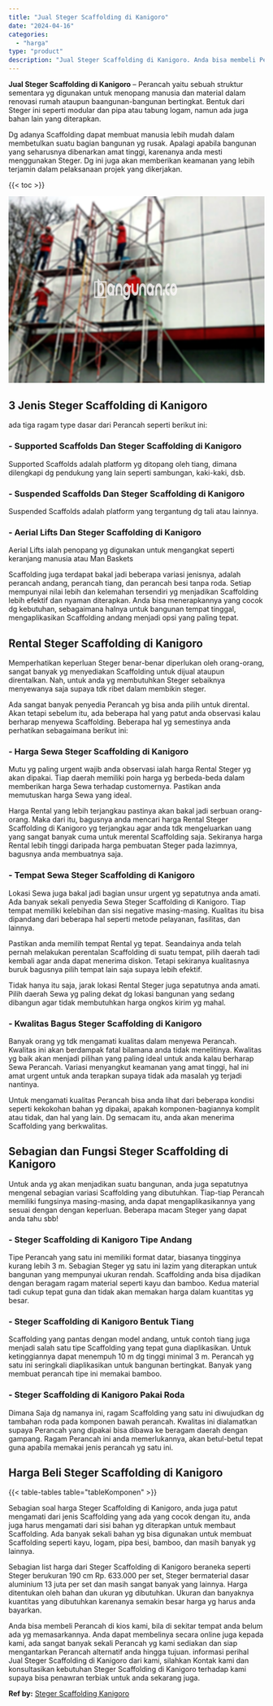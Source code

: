 ```yaml
---
title: "Jual Steger Scaffolding di Kanigoro"
date: "2024-04-16"
categories: 
  - "harga"
type: "product"
description: "Jual Steger Scaffolding di Kanigoro. Anda bisa membeli Perancah di kios kami, bila di sekitar tempat anda belum ada yg memasarkannya. Anda dapat membelinya s..."
---
```


**Jual Steger Scaffolding di Kanigoro** – Perancah yaitu sebuah struktur sementara yg digunakan untuk menopang manusia dan material dalam renovasi rumah ataupun baangunan-bangunan bertingkat. Bentuk dari Steger ini seperti modular dan pipa atau tabung logam, namun ada juga bahan lain yang diterapkan.

Dg adanya Scaffolding dapat membuat manusia lebih mudah dalam membetulkan suatu bagian bangunan yg rusak. Apalagi apabila bangunan yang seharusnya dibenarkan amat tinggi, karenanya anda mesti menggunakan Steger. Dg ini juga akan memberikan keamanan yang lebih terjamin dalam pelaksanaan projek yang dikerjakan.

{{< toc >}}

![Jual Steger Scaffolding di Kanigoro](/images/sewa-scaffolding-steger-07.png)

## 3 Jenis Steger Scaffolding di Kanigoro

ada tiga ragam type dasar dari Perancah seperti berikut ini:

### \- Supported Scaffolds Dan Steger Scaffolding di Kanigoro

Supported Scaffolds adalah platform yg ditopang oleh tiang, dimana dilengkapi dg pendukung yang lain seperti sambungan, kaki-kaki, dsb.

### \- Suspended Scaffolds Dan Steger Scaffolding di Kanigoro

Suspended Scaffolds adalah platform yang tergantung dg tali atau lainnya.

### \- Aerial Lifts Dan Steger Scaffolding di Kanigoro

Aerial Lifts ialah penopang yg digunakan untuk mengangkat seperti keranjang manusia atau Man Baskets

Scaffolding juga terdapat bakal jadi beberapa variasi jenisnya, adalah perancah andang, perancah tiang, dan perancah besi tanpa roda. Setiap mempunyai nilai lebih dan kelemahan tersendiri yg menjadikan Scaffolding lebih efektif dan nyaman diterapkan. Anda bisa menerapkannya yang cocok dg kebutuhan, sebagaimana halnya untuk bangunan tempat tinggal, mengaplikasikan Scaffolding andang menjadi opsi yang paling tepat.

## Rental Steger Scaffolding di Kanigoro

Memperhatikan keperluan Steger benar-benar diperlukan oleh orang-orang, sangat banyak yg menyediakan Scaffolding untuk dijual ataupun direntalkan. Nah, untuk anda yg membutuhkan Steger sebaiknya menyewanya saja supaya tdk ribet dalam membikin steger.

Ada sangat banyak penyedia Perancah yg bisa anda pilih untuk dirental. Akan tetapi sebelum itu, ada beberapa hal yang patut anda observasi kalau berharap menyewa Scaffolding. Beberapa hal yg semestinya anda perhatikan sebagaimana berikut ini:

### \- Harga Sewa Steger Scaffolding di Kanigoro

Mutu yg paling urgent wajib anda observasi ialah harga Rental Steger yg akan dipakai. Tiap daerah memiliki poin harga yg berbeda-beda dalam memberikan harga Sewa terhadap customernya. Pastikan anda memutuskan harga Sewa yang ideal.

Harga Rental yang lebih terjangkau pastinya akan bakal jadi serbuan orang-orang. Maka dari itu, bagusnya anda mencari harga Rental Steger Scaffolding di Kanigoro yg terjangkau agar anda tdk mengeluarkan uang yang sangat banyak cuma untuk merental Scaffolding saja. Sekiranya harga Rental lebih tinggi daripada harga pembuatan Steger pada lazimnya, bagusnya anda membuatnya saja.

### \- Tempat Sewa Steger Scaffolding di Kanigoro

Lokasi Sewa juga bakal jadi bagian unsur urgent yg sepatutnya anda amati. Ada banyak sekali penyedia Sewa Steger Scaffolding di Kanigoro. Tiap tempat memiliki kelebihan dan sisi negative masing-masing. Kualitas itu bisa dipandang dari beberapa hal seperti metode pelayanan, fasilitas, dan lainnya.

Pastikan anda memilih tempat Rental yg tepat. Seandainya anda telah pernah melakukan perentalan Scaffolding di suatu tempat, pilih daerah tadi kembali agar anda dapat menerima diskon. Tetapi sekiranya kualitasnya buruk bagusnya pilih tempat lain saja supaya lebih efektif.

Tidak hanya itu saja, jarak lokasi Rental Steger juga sepatutnya anda amati. Pilih daerah Sewa yg paling dekat dg lokasi bangunan yang sedang dibangun agar tidak membutuhkan harga ongkos kirim yg mahal.

### \- Kwalitas Bagus Steger Scaffolding di Kanigoro

Banyak orang yg tdk mengamati kualitas dalam menyewa Perancah. Kwalitas ini akan berdampak fatal bilamana anda tidak menelitinya. Kwalitas yg baik akan menjadi pilihan yang paling ideal untuk anda kalau berharap Sewa Perancah. Variasi menyangkut keamanan yang amat tinggi, hal ini amat urgent untuk anda terapkan supaya tidak ada masalah yg terjadi nantinya.

Untuk mengamati kualitas Perancah bisa anda lihat dari beberapa kondisi seperti kekokohan bahan yg dipakai, apakah komponen-bagiannya komplit atau tidak, dan hal yang lain. Dg semacam itu, anda akan menerima Scaffolding yang berkwalitas.

## Sebagian dan Fungsi Steger Scaffolding di Kanigoro

Untuk anda yg akan menjadikan suatu bangunan, anda juga sepatutnya mengenal sebagian variasi Scaffolding yang dibutuhkan. Tiap-tiap Perancah memiliki fungsinya masing-masing, anda dapat mengaplikasikannya yang sesuai dengan dengan keperluan. Beberapa macam Steger yang dapat anda tahu sbb!

### \- Steger Scaffolding di Kanigoro Tipe Andang

Tipe Perancah yang satu ini memiliki format datar, biasanya tingginya kurang lebih 3 m. Sebagian Steger yg satu ini lazim yang diterapkan untuk bangunan yang mempunyai ukuran rendah. Scaffolding anda bisa dijadikan dengan beragam ragam material seperti kayu dan bamboo. Kedua material tadi cukup tepat guna dan tidak akan memakan harga dalam kuantitas yg besar.

### \- Steger Scaffolding di Kanigoro Bentuk Tiang

Scaffolding yang pantas dengan model andang, untuk contoh tiang juga menjadi salah satu tipe Scaffolding yang tepat guna diaplikasikan. Untuk ketinggiannya dapat menempuh 10 m dg tinggi minimal 3 m. Perancah yg satu ini seringkali diaplikasikan untuk bangunan bertingkat. Banyak yang membuat perancah tipe ini memakai bamboo.

### \- Steger Scaffolding di Kanigoro Pakai Roda

Dimana Saja dg namanya ini, ragam Scaffolding yang satu ini diwujudkan dg tambahan roda pada komponen bawah perancah. Kwalitas ini dialamatkan supaya Perancah yang dipakai bisa dibawa ke beragam daerah dengan gampang. Ragam Perancah ini anda memerlukannya, akan betul-betul tepat guna apabila memakai jenis perancah yg satu ini.

## Harga Beli Steger Scaffolding di Kanigoro

{{< table-tables table="tableKomponen" >}}

Sebagian soal harga Steger Scaffolding di Kanigoro, anda juga patut mengamati dari jenis Scaffolding yang ada yang cocok dengan itu, anda juga harus mengamati dari sisi bahan yg diterapkan untuk membaut Scaffolding. Ada banyak sekali bahan yg bisa digunakan untuk membuat Scaffolding seperti kayu, logam, pipa besi, bamboo, dan masih banyak yg lainnya.

Sebagian list harga dari Steger Scaffolding di Kanigoro beraneka seperti Steger berukuran 190 cm Rp. 633.000 per set, Steger bermaterial dasar aluminium 13 juta per set dan masih sangat banyak yang lainnya. Harga ditentukan oleh bahan dan ukuran yg dibutuhkan. Ukuran dan banyaknya kuantitas yang dibutuhkan karenanya semakin besar harga yg harus anda bayarkan.

Anda bisa membeli Perancah di kios kami, bila di sekitar tempat anda belum ada yg memasarkannya. Anda dapat membelinya secara online juga kepada kami, ada sangat banyak sekali Perancah yg kami sediakan dan siap mengantarkan Perancah alternatif anda hingga tujuan. informasi perihal Jual Steger Scaffolding di Kanigoro dari kami, silahkan Kontak kami dan konsultasikan kebutuhan Steger Scaffolding di Kanigoro terhadap kami supaya bisa penawran terbiak untuk anda sekarang juga.

**Ref by:** [Steger Scaffolding Kanigoro](https://id.wikipedia.org/wiki/Steger)
